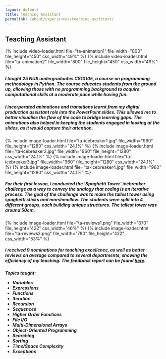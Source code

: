 ```yaml
---
layout: default
title: Teaching Assistant
permalink: /about/experiences/teaching-assistant/
---
```


<div id="page-about-experiences" class="w3-main">
  <section id="teaching-assistant" class="w3-container">
    <h2><b>Teaching Assistant</b></h2>
    <div class="media-display">
      {% include video-loader.html file="ta-animation1" file_width="800" file_height="450" css_width="49%" %}
      {% include video-loader.html file="ta-animation2" file_width="800" file_height="450" css_width="49%" %}
    </div>
    <h5 class="h5-text-gap">
      I taught 25 NUS undergraduates CS1010E, a course on programming methodology in Python. The course
      educates students from the ground up, allowing those with no programming background to acquire computational
      skills at a moderate pace while having fun. 
    </h5>
    <h5 class="h5-img-gap">
      I incorporated animations and transitions learnt from my digital production assistant role into the PowerPoint
      slides. This allowed me to better visualise the flow of the code to bridge learning gaps. The animations also
      helped in keeping the students engaged in looking at the slides, as it would capture their attention.
    </h5>
    <div class="media-display">
      {% include image-loader.html file="ta-icebreaker1.jpg" file_width="960" file_height="1280" css_width="24.1%" %}
      {% include image-loader.html file="ta-icebreaker2.jpg" file_width="960" file_height="1280" css_width="24.1%" %}
      {% include image-loader.html file="ta-icebreaker3.jpg" file_width="960" file_height="1280" css_width="24.1%" %}
      {% include image-loader.html file="ta-icebreaker4.jpg" file_width="960" file_height="1280" css_width="24.1%" %}
    </div>
    <h5 class="h5-img-gap">
    For their first lesson, I conducted the 'Spaghetti Tower' icebreaker challenge as a way to convey the analogy 
    that coding is an iterative process. The goal of the challenge was to make the tallest tower using spaghetti
    sticks and marshmallow. The students were split into 4 different groups, each building unique structures. The
    tallest tower was around 50cm.
    </h5>
    <div class="media-display">
      {% include image-loader.html file="ta-reviews1.png" file_width="670" file_height="422" css_width="46%" %}
      {% include image-loader.html file="ta-reviews2.png" file_width="780" file_height="422" css_width="53%" %}
    </div>
    <h5 class="h5-text-gap">
    I received 9 nominations for teaching excellence, as well as better reviews on average compared to several
    departments, showing the efficiency of my teaching. The feedback report can be found 
    <a href="/assets/pdf/cs1010e-feedback.pdf" target="_blank">here</a>.
    </h5>
    <h5>
      Topics taught:
      <ul class="ul-margin-top-0">
        <li>Variables</li>
        <li>Expressions</li>
        <li>Functions</li>
        <li>Iteration</li>
        <li>Recursion</li>
        <li>Sequences</li>
        <li>Higher Order Functions</li>
        <li>File I/O</li>
        <li>Multi-Dimensional Arrays</li>
        <li>Object-Oriented Programming</li>
        <li>Searching</li>
        <li>Sorting</li>
        <li>Time/Space Complexity</li>
        <li>Exceptions</li>
      </ul>
    </h5>
  </section>
</div>

